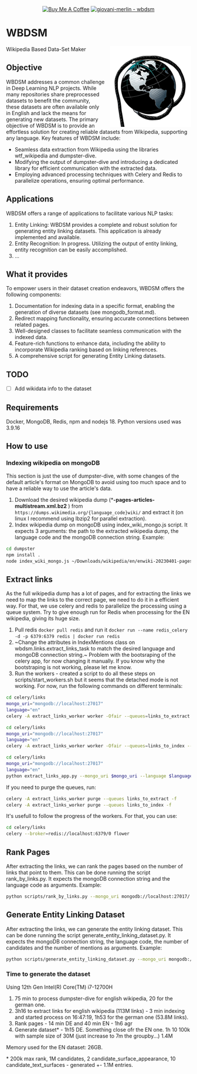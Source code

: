 <div align="center">
<a href="https://www.buymeacoffee.com/giovanimerlin" target="_blank"><img src="https://cdn.buymeacoffee.com/buttons/default-orange.png" alt="Buy Me A Coffee" height="41" width="174"></a>
<a href="https://github.com/giovani-merlin/wbdsm" title="Go to GitHub repo"><img src="https://img.shields.io/static/v1?label=giovani-merlin&message=wbdsm&color=blue&logo=github" alt="giovani-merlin - wbdsm"></a>
<br/>

</div>

# WBDSM

<img src="/assets/wbdsm_logo.png"  style="height: 220px; width:220px;margin: 0 0 0 15px;" align="right"/>
Wikipedia Based Data-Set Maker
  
## Objective

WBDSM addresses a common challenge in Deep Learning NLP projects. While many repositories share preprocessed datasets to benefit the community, these datasets are often available only in English and lack the means for generating new datasets. The primary objective of WBDSM is to provide an effortless solution for creating reliable datasets from Wikipedia, supporting any language. Key features of WBDSM include:

* Seamless data extraction from Wikipedia using the libraries wtf_wikipedia and dumpster-dive.
* Modifying the output of dumpster-dive and introducing a dedicated library for efficient communication with the extracted data.
* Employing advanced processing techniques with Celery and Redis to parallelize operations, ensuring optimal performance.

## Applications

WBDSM offers a range of applications to facilitate various NLP tasks:

1. Entity Linking: WBDSM provides a complete and robust solution for generating entity linking datasets. This application is already implemented and available.
2. Entity Recognition: In progress. Utilizing the output of entity linking, entity recognition can be easily accomplished.
3. ...

## What it provides

To empower users in their dataset creation endeavors, WBDSM offers the following components:

1. Documentation for indexing data in a specific format, enabling the generation of diverse datasets (see mongodb_format.md).
2. Redirect mapping functionality, ensuring accurate connections between related pages.
3. Well-designed classes to facilitate seamless communication with the indexed data.
4. Feature-rich functions to enhance data, including the ability to incorporate Wikipedia ranking based on linking references.
5. A comprehensive script for generating Entity Linking datasets.

## TODO

* [ ] Add wikidata info to the dataset

## Requirements

Docker, MongoDB, Redis, npm and nodejs 18. Python versions used was 3.9.16

## How to use

### Indexing wikipedia on mongoDB

This section is just the use of dumpster-dive, with some changes of the default article's format on MongoDB to avoid using too much space and to have a reliable way to use the article's data.

1. Download the desired wikipedia dump (***-pages-articles-multistream.xml.bz2** ) from `https://dumps.wikimedia.org/{language_code}wiki/` and extract it (on linux I recommend using lbzip2 for parallel extraction).
2. Index wikipedia dump on mongoDB using index_wiki_mongo.js script. It expects 3 arguments: the path to the extracted wikipedia dump, the language code and the mongoDB connection string. Example:

```bash
cd dumpster
npm install .
node index_wiki_mongo.js ~/Downloads/wikipedia/en/enwiki-20230401-pages-articles-multistream.xml en mongodb://localhost:27017/ 
```

## Extract links

As the full wikipedia dump has a lot of pages, and for extracting the links we need to map the links to the correct page, we need to do it in a efficient way. For that, we use celery and redis to parallelize the processing using a queue system. Try to give enough run for Redis when processing for the EN wikipedia, giving its huge size.

1. Pull redis `docker pull redis` and run it `docker run --name redis_celery -d -p 6379:6379 redis | docker run redis`
2. ~Change the attributes in IndexMentions class on wbdsm.links.extract_links_task to match the desired language and mongoDB connection string.~ Problem with the bootsraping of the celery app, for now changing it manually. If you know why the bootstraping is not working, please let me know.
3. Run the workers - created a script to do all these steps on scripts/start_workers.sh but it seems that the detached mode is not working. For now, run the following commands on different terminals:

```bash
cd celery/links
mongo_uri="mongodb://localhost:27017"
language="en"
celery -A extract_links_worker worker -Ofair --queues=links_to_extract --loglevel=info --concurrency=17 --language $language --mongo_uri $mongo_uri -n extract
```

```bash
cd celery/links
mongo_uri="mongodb://localhost:27017"
language="en"
celery -A extract_links_worker worker -Ofair --queues=links_to_index --loglevel=info --concurrency=5  --language $language --mongo_uri $mongo_uri -n index
```

```bash
cd celery/links
mongo_uri="mongodb://localhost:27017"
language="en"
python extract_links_app.py --mongo_uri $mongo_uri --language $language
```

If you need to purge the queues, run:

```bash
celery -A extract_links_worker purge --queues links_to_extract -f
celery -A extract_links_worker purge --queues links_to_index -f
```

It's usefull to follow the progress of the workers. For that, you can use:

```bash
cd celery/links
celery --broker=redis://localhost:6379/0 flower
```

## Rank Pages

After extracting the links, we can rank the pages based on the number of links that point to them. This can be done running the script rank_by_links.py. It expects the mongoDB connection string and the language code as arguments. Example:

```bash
python scripts/rank_by_links.py --mongo_uri mongodb://localhost:27017/ --language fr
```

## Generate Entity Linking Dataset

After extracting the links, we can generate the entity linking dataset. This can be done running the script generate_entity_linking_dataset.py. It expects the mongoDB connection string, the language code, the number of candidates and the number of mentions as arguments. Example:

```bash
python scripts/generate_entity_linking_dataset.py --mongo_uri mongodb://localhost:27017/ --language fr --max_rank 200000 --test_size 1000 --validation_size 1000 --candidates_size 1000000 --candidate_text_surfaces 10 --candidate_surface_appearance 2
```

### Time to generate the dataset

Using 12th Gen Intel(R) Core(TM) i7-12700H

1. 75 min to process dumpster-dive for english wikipedia, 20 for the german one.
2. 3h16 to extract links for english wikipedia (113M links) - 3 min indexing and started process on 16:47:19, 1h53 for the german one (53.8M links).
3. Rank pages - 14 min DE and 40 min EN - 1h6 agr
4. Generate dataset* - 1h15 DE. Something close ofr the EN one. 1h 10 100k with sample size of 30M (just increase to 7m the groupby...) 1.4M

Memory used for the EN dataset: 26GB.

\* 200k max rank, 1M candidates, 2 candidate_surface_appearance, 10 candidate_text_surfaces - generated +- 1.1M entries.